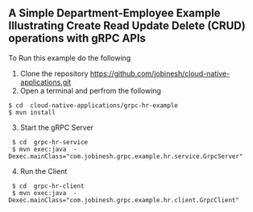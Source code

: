 
## A Simple Department-Employee Example Illustrating Create Read Update Delete (CRUD) operations with gRPC APIs 
To Run this example do the following
1. Clone the repository https://github.com/jobinesh/cloud-native-applications.git 
2. Open a terminal and perfrom the following
```
$ cd  cloud-native-applications/grpc-hr-example
$ mvn install
```    

3. Start the gRPC Server
```
 $ cd  grpc-hr-service 
 $ mvn exec:java  -Dexec.mainClass="com.jobinesh.grpc.example.hr.service.GrpcServer"
```  
4. Run the Client
```
 $ cd  grpc-hr-client  
 $ mvn exec:java  -Dexec.mainClass="com.jobinesh.grpc.example.hr.client.GrpcClient"
```
